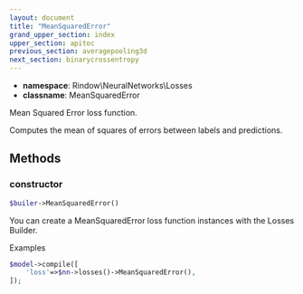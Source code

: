 ```yaml
---
layout: document
title: "MeanSquaredError"
grand_upper_section: index
upper_section: apitoc
previous_section: averagepooling3d
next_section: binarycrossentropy
---
```


- **namespace**: Rindow\NeuralNetworks\Losses
- **classname**: MeanSquaredError

Mean Squared Error loss function.

Computes the mean of squares of errors between labels and predictions.

Methods
-------

### constructor
```php
$builer->MeanSquaredError()
```
You can create a MeanSquaredError loss function instances with the Losses Builder.

Examples

```php
$model->compile([
    'loss'=>$nn->losses()->MeanSquaredError(),
]);
```
